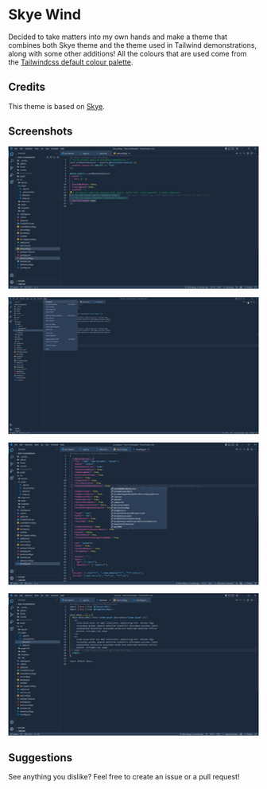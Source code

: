 # Skye Wind
Decided to take matters into my own hands and make a theme that combines both Skye theme and the theme used in Tailwind demonstrations, along with some other additions!
All the colours that are used come from the [Tailwindcss default colour palette](https://tailwindcss.com/docs/customizing-colors#default-color-palette).

## Credits
This theme is based on [Skye](https://github.com/JamieBradders/Skye-VSCode-Theme). 

## Screenshots
![JavaScript](https://raw.githubusercontent.com/wilmarjongkind/skye-wind/master/images/animated/js.gif)

![Popups](https://raw.githubusercontent.com/wilmarjongkind/skye-wind/master/images/animated/popup.gif)

![Suggestion Widget](https://raw.githubusercontent.com/wilmarjongkind/skye-wind/master/images/animated/suggest.gif)

![TSX](https://raw.githubusercontent.com/wilmarjongkind/skye-wind/master/images/animated/tsx.gif)

## Suggestions
See anything you dislike? Feel free to create an issue or a pull request!
